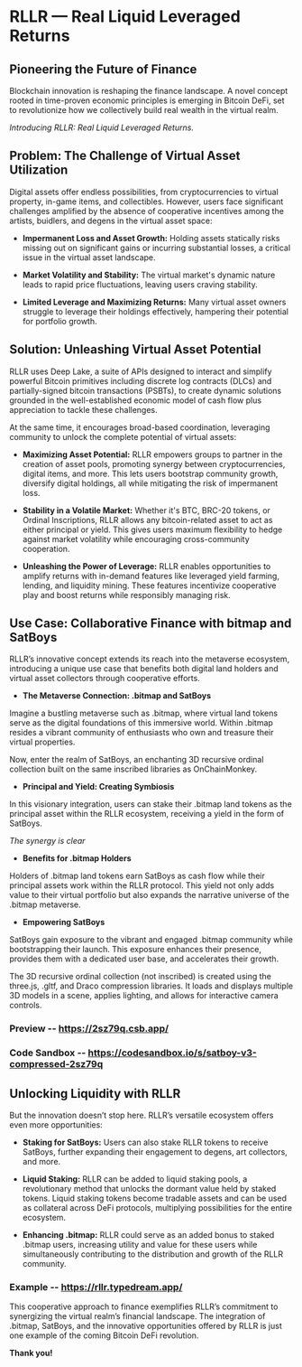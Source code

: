 # RLLR — Real Liquid Leveraged Returns

## Pioneering the Future of Finance

Blockchain innovation is reshaping the finance landscape. A novel concept rooted in time-proven economic principles is emerging in Bitcoin DeFi, set to revolutionize how we collectively build real wealth in the virtual realm.

*Introducing RLLR: Real Liquid Leveraged Returns.*

## Problem: The Challenge of Virtual Asset Utilization

Digital assets offer endless possibilities, from cryptocurrencies to virtual property, in-game items, and collectibles. However, users face significant challenges amplified by the absence of cooperative incentives among the artists, buidlers, and degens in the virtual asset space:

- **Impermanent Loss and Asset Growth:** Holding assets statically risks missing out on significant gains or incurring substantial losses, a critical issue in the virtual asset landscape.

- **Market Volatility and Stability:** The virtual market's dynamic nature leads to rapid price fluctuations, leaving users craving stability.

- **Limited Leverage and Maximizing Returns:** Many virtual asset owners struggle to leverage their holdings effectively, hampering their potential for portfolio growth.

## Solution: Unleashing Virtual Asset Potential

RLLR uses Deep Lake, a suite of APIs designed to interact and simplify powerful Bitcoin primitives including discrete log contracts (DLCs) and partially-signed bitcoin transactions (PSBTs), to create dynamic solutions grounded in the well-established economic model of cash flow plus appreciation to tackle these challenges.

At the same time, it encourages broad-based coordination, leveraging community to unlock the complete potential of virtual assets:

- **Maximizing Asset Potential:** RLLR empowers groups to partner in the creation of asset pools, promoting synergy between cryptocurrencies, digital items, and more. This lets users bootstrap community growth, diversify digital holdings, all while mitigating the risk of impermanent loss.

- **Stability in a Volatile Market:** Whether it's BTC, BRC-20 tokens, or Ordinal Inscriptions, RLLR allows any bitcoin-related asset to act as either principal or yield. This gives users maximum flexibility to hedge against market volatility while encouraging cross-community cooperation.

- **Unleashing the Power of Leverage:** RLLR enables opportunities to amplify returns with in-demand features like leveraged yield farming, lending, and liquidity mining. These features incentivize cooperative play and boost returns while responsibly managing risk.

## Use Case: Collaborative Finance with bitmap and SatBoys

RLLR’s innovative concept extends its reach into the metaverse ecosystem, introducing a unique use case that benefits both digital land holders and virtual asset collectors through cooperative efforts.

- **The Metaverse Connection: .bitmap and SatBoys**

Imagine a bustling metaverse such as .bitmap, where virtual land tokens serve as the digital foundations of this immersive world. Within .bitmap resides a vibrant community of enthusiasts who own and treasure their virtual properties.

Now, enter the realm of SatBoys, an enchanting 3D recursive ordinal collection built on the same inscribed libraries as OnChainMonkey.

- **Principal and Yield: Creating Symbiosis**

In this visionary integration, users can stake their .bitmap land tokens as the principal asset within the RLLR ecosystem, receiving a yield in the form of SatBoys.

*The synergy is clear*

- **Benefits for .bitmap Holders**

Holders of .bitmap land tokens earn SatBoys as cash flow while their principal assets work within the RLLR protocol. This yield not only adds value to their virtual portfolio but also expands the narrative universe of the .bitmap metaverse.

- **Empowering SatBoys**

SatBoys gain exposure to the vibrant and engaged .bitmap community while bootstrapping their launch. This exposure enhances their presence, provides them with a dedicated user base, and accelerates their growth.

The 3D recursive ordinal collection (not inscribed) is created using the three.js, .gltf, and Draco compression libraries. It loads and displays multiple 3D models in a scene, applies lighting, and allows for interactive camera controls.

### Preview -- https://2sz79q.csb.app/

### Code Sandbox -- https://codesandbox.io/s/satboy-v3-compressed-2sz79q

## Unlocking Liquidity with RLLR

But the innovation doesn’t stop here. RLLR’s versatile ecosystem offers even more opportunities:

- **Staking for SatBoys:** Users can also stake RLLR tokens to receive SatBoys, further expanding their engagement to degens, art collectors, and more.

- **Liquid Staking:** RLLR can be added to liquid staking pools, a revolutionary method that unlocks the dormant value held by staked tokens. Liquid staking tokens become tradable assets and can be used as collateral across DeFi protocols, multiplying possibilities for the entire ecosystem.

- **Enhancing .bitmap:** RLLR could serve as an added bonus to staked .bitmap users, increasing utility and value for these users while simultaneously contributing to the distribution and growth of the RLLR community.

### Example -- https://rllr.typedream.app/

This cooperative approach to finance exemplifies RLLR’s commitment to synergizing the virtual realm’s financial landscape. The integration of .bitmap, SatBoys, and the innovative opportunities offered by RLLR is just one example of the coming Bitcoin DeFi revolution.

**Thank you!**

